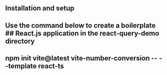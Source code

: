 ## Installation and setup

## Use the command below to create a boilerplate ## React.js application in the react-query-demo directory

## npm init vite@latest vite-number-conversion -- --template react-ts
